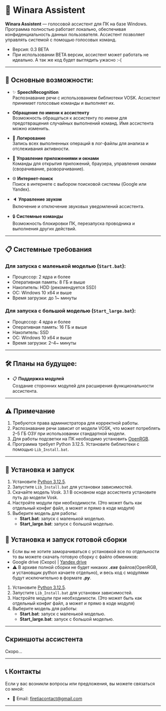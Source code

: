 # 🌟 Winara Assistent

**Winara Assistent** — голосовой ассистент для ПК на базе Windows. Программа полностью работает локально, обеспечивая конфиденциальность данных пользователя. Ассистент позволяет управлять системой с помощью голосовых команд.

 - Версия: 0.3 BETA
 - При использовании BETA версии, ассистент может работать не идеально. А так же код будет выглядить ужасно :-(

---

## 🔧 Основные возможности:

- ✨ **SpeechRecognition**  
  Распознавание речи с использованием библиотеки VOSK. Ассистент принимает голосовые команды и выполняет их.
  
-  **Обращение по имени к ассистенту**  
  Возможность обращаться к ассистенту по имени для предотвращения случайных выполнений команд. Имя ассистента можно изменить.
  
- 📝 **Логирование**  
  Запись всех выполненных операций в лог-файлы для анализа и отслеживания активности.

- 📂 **Управление приложениями и окнами**  
  Команды для открытия приложений, браузера, управления окнами (сворачивание, разворачивание).

- 🌐 **Интернет-поиск**  
  Поиск в интернете с выбором поисковой системы (Google или Yandex).

- 🔈 **Управление звуком**  
  Включение и отключение звуковых уведомлений ассистента.

- 🔒 **Системные команды**  
  Возможность блокировки ПК, перезапуска проводника и выполнения других действий.

---

## 📋 Системные требования

### Для запуска с маленькой моделью (`Start.bat`):
- Процессор: 2 ядра и более  
- Оперативная память: 8 ГБ и выше  
- Накопитель: HDD (рекомендуется SSD)  
- ОС: Windows 10 x64 и выше  
- Время загрузки: до 1~ минуты  

### Для запуска с большой моделью (`Start_large.bat`):
- Процессор: 4 ядра и более  
- Оперативная память: 16 ГБ и выше  
- Накопитель: SSD  
- ОС: Windows 10 x64 и выше  
- Время загрузки: 2–4~ минуты  

---

## 🛠 Планы на будущее:
- 📋 **Поддержка модулей**  
  Создание сторонних модулей для расширения функциональности ассистента.


---

## ⚠️ Примечание
1. Требуются права администратора для корректной работы.
2. Распознавание речи зависит от модели VOSK, что может потреблять 2–5 ГБ ОЗУ при использовании стандартной модели.
3. Для работы подсветки на ПК необходимо установить [OpenRGB](https://openrgb.org/).
4. Программа требует Python 3.12.5. Установите библиотеки с помощью `Lib_Install.bat`.

---

## 📜 Установка и запуск

1. Установите [Python 3.12.5](https://www.python.org/downloads/).
2. Запустите `Lib_Install.bat` для установки зависимостей.
3. Скачайте модель Vosk.
3.1 В основном коде ассистента установите путь до модели Vosk.
4. Настройте модули при необходимости. (Это может быть как отдельный конфиг файл, а может и прямо в коде модуля)
4. Выберите модель для работы:
   - **Start.bat**: запуск с маленькой моделью.
   - **Start_large.bat**: запуск с большой моделью.

## 📜 Установка и запуск готовой сборки
- Если вы не хотите заморачиваться с установкой все по отдельности то вы можете скачать готовую сборку с файло обмеников:
- Google drive (Скоро) | [Yandex drive](https://disk.yandex.ru/d/nzE74rpHQTcpBg) 
- ⚠️ В архиве полной сборки не будет никаких ***.exe*** файлов(OpenRGB, и установщик python качаете отдельно), и весь код с модулями будут исключительно в формате ***.py***.

1. Установите [Python 3.12.5](https://www.python.org/downloads/).
2. Запустите `Lib_Install.bat` для установки зависимостей.
3. Настройте модули при необходимости. (Это может быть как отдельный конфиг файл, а может и прямо в коде модуля)
4. Выберите модель для работы:
   - **Start.bat**: запуск с маленькой моделью.
   - **Start_large.bat**: запуск с большой моделью.

---

## Скриншоты ассистента
Скоро...

---

## 📞 Контакты

Если у вас возникли вопросы или предложения, вы можете связаться со мной:

- 📧 Email: firetiacontact@gmail.com

---
